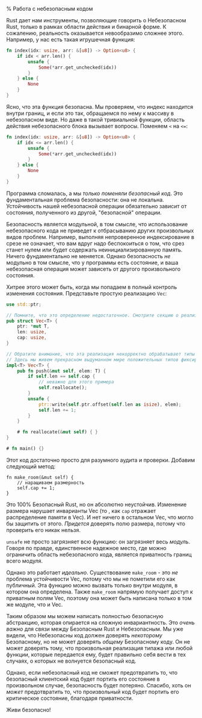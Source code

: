 % Работа с небезопасным кодом

Rust дает нам инструменты, позволяющие говорить о Небезопасном Rust, только в
рамках области действия и бинарной форме. К сожалению, реальность оказывается
невообразимо сложнее этого. Например, у нас есть такая игрушечная функция:

```rust
fn index(idx: usize, arr: &[u8]) -> Option<u8> {
    if idx < arr.len() {
        unsafe {
            Some(*arr.get_unchecked(idx))
        }
    } else {
        None
    }
}
```

Ясно, что эта функция безопасна. Мы проверяем, что индекс находится внутри
границ, и если это так, обращаемся по нему к массиву в небезопасном виде. Но
даже в такой тривиальной функции, область действия небезопасного блока вызывает
вопросы. Поменяем `<` на `<=`:

```rust
fn index(idx: usize, arr: &[u8]) -> Option<u8> {
    if idx <= arr.len() {
        unsafe {
            Some(*arr.get_unchecked(idx))
        }
    } else {
        None
    }
}
```

Программа сломалась, а мы *только поменяли безопасный код*. Это фундаментальная
проблема безопасности: она не локальна. Устойчивость нашей небезопасной операции
обязательно зависит от состояния, полученного из другой, "безопасной" операции.

Безопасность является модульной, в том смысле, что использование небезопасного
кода не приведет к отбрасыванию других произвольных видов проблем. Например,
выполняя непроверенное индексирование в срезе не означает, что вам вдруг надо
беспокоиться о том, что срез станет нулем или будет содержать
неинициализированную память. Ничего фундаментально не меняется. Однако
безопасность *не* модульно в том смысле, что у программы есть состояние, и ваша
небезопасная операция может зависеть от другого произвольного состояния.

Хитрее этого может быть, когда мы попадаем в полный контроль изменения
состояния. Представьте простую реализацию `Vec`:

```rust
use std::ptr;

// Помните, что это определение недостаточное. Смотрите секцию о реализации Vec.
pub struct Vec<T> {
    ptr: *mut T,
    len: usize,
    cap: usize,
}

// Обратите внимание, что эта реализация некорректно обрабатывает типы нулевого размера
// Здесь мы живем прекрасном выдуманном мире положительных типов фиксированного размера.
impl<T> Vec<T> {
    pub fn push(&mut self, elem: T) {
        if self.len == self.cap {
            // неважно для этого примера
            self.reallocate();
        }
        unsafe {
            ptr::write(self.ptr.offset(self.len as isize), elem);
            self.len += 1;
        }
    }

    # fn reallocate(&mut self) { }
}

# fn main() {}
```

Этот код достаточно просто для разумного аудита и проверки. Добавим следующий
метод:

```rust,ignore
fn make_room(&mut self) {
    // наращиваем размерность
    self.cap += 1;
}
```

Это 100% Безопасный Rust, но он абсолютно неустойчив. Изменение размера нарушает
инварианты Vec (то , как `cap` отражает распределение памяти в Vec). И нет ничего
в остальном Vec, что могло бы защитить от этого. *Придется* доверять полю
размера, потому что проверить его никак нельзя.

`unsafe` не просто загрязняет всю функцию: он загрязняет весь *модуль*. Говоря
по правде, единственное надежное место, где можно ограничить область
небезопасного кода, является приватность границ всего модуля.

Однако это работает *идеально*. Существование `make_room` - это *не* проблема
устойчивости Vec, потому что мы не пометили его как публичный. Эта функцию можно
вызвать только внутри модуля, в котором она определена. Также `make_room`
напрямую получает доступ к приватным полям Vec, поэтому она может быть написана
только в том же модуле, что и Vec.

Таким образом мы можем написать полностью безопасную абстракцию, которая
опирается на сложную инвариантность. Это *очень важно* для связи между
Безопасным Rust и Небезопасным. Мы уже видели, что Небезопасны код должен
доверять *некоторому* Безопасному, но не может доверять *общему* Безопасному
коду. Он не может доверять тому, что произвольная реализация типажа или любой
функции, которые передается ему, будет правильно себя вести в тех случаях, о
которых не волнуется безопасный код.

Однако, если небезопасный код не сможет предотвратить то, что безопасный
клиентский код будет портить его состояние в произвольном случае, безопасность
будет потеряно. Спасибо, хоть он *может* предотвратить то, что произвольный код
будет портить его критическое состояние, благодаря приватности.

Живи безопасно!

